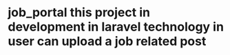# job_portal this project in development in laravel technology in user can upload a job related post
